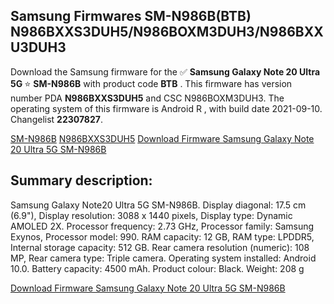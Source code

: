<h2>Samsung Firmwares SM-N986B(BTB) N986BXXS3DUH5/N986BOXM3DUH3/N986BXXU3DUH3</h2>
Download the Samsung firmware for the ✅ <strong>Samsung Galaxy Note 20 Ultra 5G </strong> ⭐ <strong>SM-N986B</strong> with product code <strong>BTB</strong> . This firmware has version number PDA <strong>N986BXXS3DUH5</strong> and CSC N986BOXM3DUH3. The operating system of this firmware is Android R , with build date 2021-09-10. Changelist <strong>22307827</strong>.


[SM-N986B](https://samfirm.shop/samsung/model/SM-N986B)
[N986BXXS3DUH5](https://samfirm.shop/samsung/pda/N986BXXS3DUH5)
[Download Firmware Samsung Galaxy Note 20 Ultra 5G SM-N986B](https://samfirm.shop/samsung/firmware/456118)
<h2>Summary description:</h2>
<p>Samsung Galaxy Note20 Ultra 5G SM-N986B. Display diagonal: 17.5 cm (6.9"), Display resolution: 3088 x 1440 pixels, Display type: Dynamic AMOLED 2X. Processor frequency: 2.73 GHz, Processor family: Samsung Exynos, Processor model: 990. RAM capacity: 12 GB, RAM type: LPDDR5, Internal storage capacity: 512 GB. Rear camera resolution (numeric): 108 MP, Rear camera type: Triple camera. Operating system installed: Android 10.0. Battery capacity: 4500 mAh. Product colour: Black. Weight: 208 g</p>


[Download Firmware Samsung Galaxy Note 20 Ultra 5G SM-N986B](https://samfirm.shop/samsung/firmware/456118)

